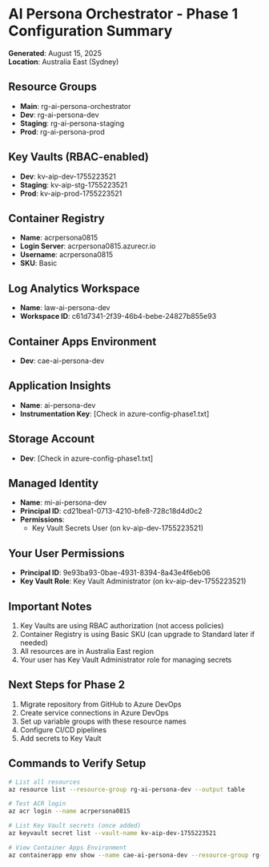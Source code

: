 # AI Persona Orchestrator - Phase 1 Configuration Summary
**Generated**: August 15, 2025  
**Location**: Australia East (Sydney)

## Resource Groups
- **Main**: rg-ai-persona-orchestrator
- **Dev**: rg-ai-persona-dev  
- **Staging**: rg-ai-persona-staging
- **Prod**: rg-ai-persona-prod

## Key Vaults (RBAC-enabled)
- **Dev**: kv-aip-dev-1755223521
- **Staging**: kv-aip-stg-1755223521
- **Prod**: kv-aip-prod-1755223521

## Container Registry
- **Name**: acrpersona0815
- **Login Server**: acrpersona0815.azurecr.io
- **Username**: acrpersona0815
- **SKU**: Basic

## Log Analytics Workspace
- **Name**: law-ai-persona-dev
- **Workspace ID**: c61d7341-2f39-46b4-bebe-24827b855e93

## Container Apps Environment
- **Dev**: cae-ai-persona-dev

## Application Insights
- **Name**: ai-persona-dev
- **Instrumentation Key**: [Check in azure-config-phase1.txt]

## Storage Account
- **Dev**: [Check in azure-config-phase1.txt]

## Managed Identity
- **Name**: mi-ai-persona-dev
- **Principal ID**: cd21bea1-0713-4210-bfe8-728c18d4d0c2
- **Permissions**: 
  - Key Vault Secrets User (on kv-aip-dev-1755223521)

## Your User Permissions
- **Principal ID**: 9e93ba93-0bae-4931-8394-8a43e4f6eb06
- **Key Vault Role**: Key Vault Administrator (on kv-aip-dev-1755223521)

## Important Notes
1. Key Vaults are using RBAC authorization (not access policies)
2. Container Registry is using Basic SKU (can upgrade to Standard later if needed)
3. All resources are in Australia East region
4. Your user has Key Vault Administrator role for managing secrets

## Next Steps for Phase 2
1. Migrate repository from GitHub to Azure DevOps
2. Create service connections in Azure DevOps
3. Set up variable groups with these resource names
4. Configure CI/CD pipelines
5. Add secrets to Key Vault

## Commands to Verify Setup
```bash
# List all resources
az resource list --resource-group rg-ai-persona-dev --output table

# Test ACR login
az acr login --name acrpersona0815

# List Key Vault secrets (once added)
az keyvault secret list --vault-name kv-aip-dev-1755223521

# View Container Apps Environment
az containerapp env show --name cae-ai-persona-dev --resource-group rg-ai-persona-dev
```
